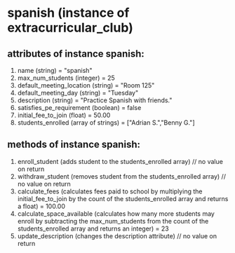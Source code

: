 # spanish (instance of extracurricular_club)

## attributes of instance spanish:
1. name (string) = "spanish"
2. max_num_students (integer) = 25
3. default_meeting_location (string) = "Room 125"
4. default_meeting_day (string) = "Tuesday"
5. description (string) = "Practice Spanish with friends."
6. satisfies_pe_requirement (boolean) = false
7. initial_fee_to_join (float) = 50.00
8. students_enrolled (array of strings) = ["Adrian S.","Benny G."]

## methods of instance spanish:
1. enroll_student (adds student to the students_enrolled array) // no value on return
2. withdraw_student (removes student from the students_enrolled array) // no value on return
3. calculate_fees (calculates fees paid to school by multiplying the initial_fee_to_join by the count of the students_enrolled array and returns a float) = 100.00
4. calculate_space_available (calculates how many more students may enroll by subtracting the max_num_students from the count of the students_enrolled array and returns an integer) = 23
5. update_description (changes the description attribute) // no value on return
